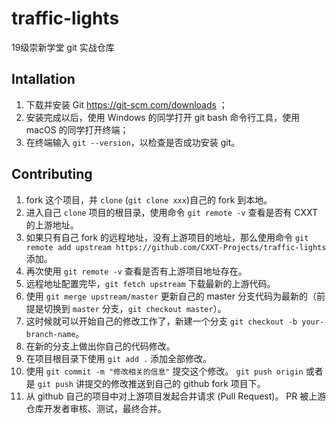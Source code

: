 # traffic-lights

19级崇新学堂 git 实战仓库

## Intallation

1. 下载并安装 Git https://git-scm.com/downloads ；
2. 安装完成以后，使用 Windows 的同学打开 git bash 命令行工具，使用 macOS 的同学打开终端；
3. 在终端输入 `git --version`，以检查是否成功安装 git。

## Contributing

1. fork 这个项目，并 `clone` (`git clone xxx`)自己的 fork 到本地。
2. 进入自己 `clone` 项目的根目录，使用命令 `git remote -v` 查看是否有 CXXT 的上游地址。
3. 如果只有自己 fork 的远程地址，没有上游项目的地址，那么使用命令 `git remote add upstream https://github.com/CXXT-Projects/traffic-lights` 添加。
4. 再次使用 `git remote -v` 查看是否有上游项目地址存在。
5. 远程地址配置完毕，`git fetch upstream` 下载最新的上游代码。
6. 使用 `git merge upstream/master` 更新自己的 master 分支代码为最新的（前提是切换到 `master` 分支，`git checkout master`）。
7. 这时候就可以开始自己的修改工作了，新建一个分支 `git checkout -b your-branch-name`。
8. 在新的分支上做出你自己的代码修改。
9. 在项目根目录下使用 `git add .` 添加全部修改。
10. 使用 `git commit -m "修改相关的信息"` 提交这个修改。
`git push origin` 或者是 `git push` 讲提交的修改推送到自己的 github fork 项目下。
11. 从 github 自己的项目中对上游项目发起合并请求 (Pull Request)。
PR 被上游仓库开发者审核、测试，最终合并。
